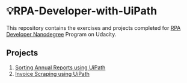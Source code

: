 # 💡RPA-Developer-with-UiPath

This repository contains the exercises and projects completed for [RPA Developer Nanodegree](https://www.udacity.com/course/rpa-developer-nanodegree--nd340) Program on Udacity.

## Projects
1. [Sorting Annual Reports using UiPath](https://github.com/PeacePeters/RPA-Developer-with-UiPath/tree/main/Sorting-Annual-Reports)
2. [Invoice Scraping using UiPath](https://github.com/PeacePeters/RPA-Developer-with-UiPath/tree/main/Invoice-Scraping)
